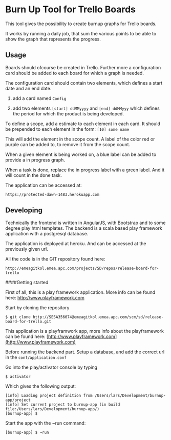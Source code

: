 Burn Up Tool for Trello Boards
==============================

This tool gives the possibility to create burnup graphs for Trello boards. 

It works by running a daily job, that sum the various points to be able to show the graph that represents the progress.


Usage
-----

Boards should ofcourse be created in Trello. Further more a configuration card should be added to each board for which a graph is needed. 

The configuration card should contain two elements, which defines a start date and an end date. 

1. add a card named ```Config```

2. add two elements ```[start] ddMMyyyy``` and ```[end] ddMMyyy``` which defines the period for which the product is being developed.


To define a scope, add a estimate to each element in each card. It should be prepended to each element in the form: ```[10] some name```

This will add the element in the scope count. A label of the color red or purple can be added to, to remove it from the scope count. 

When a given element is being worked on, a blue label can be added to provide a in progress graph. 

When a task is done, replace the in progress label with a green label. And it will count in the done task. 

The application can be accessed at:

```
https://protected-dawn-1483.herokuapp.com
```


Developing
----------

Technically the frontend is written in AngularJS, with Bootstrap and to some degree play html templates. The backend is a scala based play framework application with a postgresql database. 

The application is deployed at heroku. And can be accessed at the previously given url.

All the code is in the GIT repository found here: 

```
http://emeagitkol.emea.apc.com/projects/SD/repos/release-board-for-trello
```

####Getting started

First of all, this is a play framework application. More info can be found here: http://www.playframework.com

Start by cloning the repository

```
$ git clone http://SESA356074@emeagitkol.emea.apc.com/scm/sd/release-board-for-trello.git
```

This application is a playframwork app, more info about the playframework can be found here: [http://www.playframework.com](http://www.playframework.com)

Before running the backend part. Setup a database, and add the correct url in the ```conf/application.conf```

Go into the play/activator console by typing 

```$ activator ```

Which gives the following output:

```
[info] Loading project definition from /Users/lars/Development/burnup-app/project
[info] Set current project to burnup-app (in build file:/Users/lars/Development/burnup-app/)
[burnup-app] $
```

Start the app with the ~run command:

```
[burnup-app] $ ~run
```